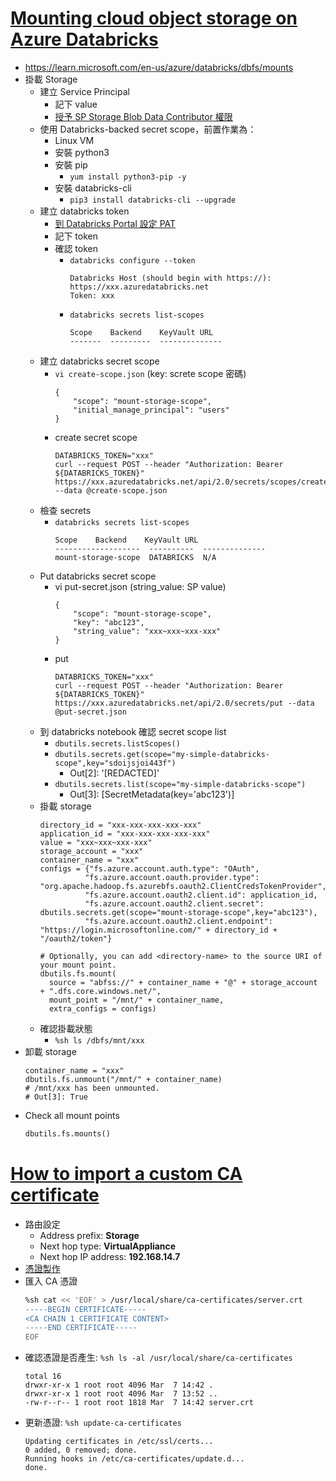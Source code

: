 # [Mounting cloud object storage on Azure Databricks](https://learn.microsoft.com/en-us/azure/databricks/dbfs/mounts)
- https://learn.microsoft.com/en-us/azure/databricks/dbfs/mounts
- 掛載 Storage
    - 建立 Service Principal
        - 記下 value
        - [授予 SP Storage Blob Data Contributor 權限](https://learn.microsoft.com/en-us/azure/databricks/security/aad-storage-service-principal#assign-roles)
    - 使用 Databricks-backed secret scope，前置作業為：
        - Linux VM
        - 安裝 python3
        - 安裝 pip
            - `yum install python3-pip -y`
        - 安裝 databricks-cli
            - `pip3 install databricks-cli --upgrade`
    - 建立 databricks token
        - [到 Databricks Portal 設定 PAT](https://learn.microsoft.com/en-us/azure/databricks/dev-tools/auth#--azure-databricks-personal-access-tokens)
        - 記下 token
        - 確認 token
            - `databricks configure --token`
                ```
                Databricks Host (should begin with https://): https://xxx.azuredatabricks.net
                Token: xxx
                ```
            - `databricks secrets list-scopes`
                ```
                Scope    Backend    KeyVault URL
                -------  ---------  --------------
                ```
    - 建立 databricks secret scope
        - `vi create-scope.json` (key: screte scope 密碼)
            ```json=
            {
                "scope": "mount-storage-scope",
                "initial_manage_principal": "users"
            }
            ```
        - create secret scope
            ```bash!
            DATABRICKS_TOKEN="xxx"
            curl --request POST --header "Authorization: Bearer ${DATABRICKS_TOKEN}" https://xxx.azuredatabricks.net/api/2.0/secrets/scopes/create --data @create-scope.json
            ```
    - 檢查 secrets
        - `databricks secrets list-scopes`
            ```
            Scope    Backend    KeyVault URL
            -------------------  ----------  --------------
            mount-storage-scope  DATABRICKS  N/A
            ```
    - Put databricks secret scope
        - vi put-secret.json (string_value: SP value)
            ```json=
            {
                "scope": "mount-storage-scope",
                "key": "abc123",
                "string_value": "xxx~xxx~xxx-xxx"
            }
            ```
        - put
            ```bash!
            DATABRICKS_TOKEN="xxx"
            curl --request POST --header "Authorization: Bearer ${DATABRICKS_TOKEN}" https://xxx.azuredatabricks.net/api/2.0/secrets/put --data @put-secret.json
            ```
    - 到 databricks notebook 確認 secret scope list
        - `dbutils.secrets.listScopes()`
        - `dbutils.secrets.get(scope="my-simple-databricks-scope",key="sdoijsjoi443f")`
            - Out[2]: '[REDACTED]'
        - `dbutils.secrets.list(scope="my-simple-databricks-scope")`
            - Out[3]: [SecretMetadata(key='abc123')]
    - 掛載 storage
        ```python=
        directory_id = "xxx-xxx-xxx-xxx-xxx"
        application_id = "xxx-xxx-xxx-xxx-xxx"
        value = "xxx~xxx~xxx-xxx"
        storage_account = "xxx"
        container_name = "xxx"
        configs = {"fs.azure.account.auth.type": "OAuth",
                  "fs.azure.account.oauth.provider.type": "org.apache.hadoop.fs.azurebfs.oauth2.ClientCredsTokenProvider",
                  "fs.azure.account.oauth2.client.id": application_id,
                  "fs.azure.account.oauth2.client.secret": dbutils.secrets.get(scope="mount-storage-scope",key="abc123"),
                  "fs.azure.account.oauth2.client.endpoint": "https://login.microsoftonline.com/" + directory_id + "/oauth2/token"}

        # Optionally, you can add <directory-name> to the source URI of your mount point.
        dbutils.fs.mount(
          source = "abfss://" + container_name + "@" + storage_account + ".dfs.core.windows.net/",
          mount_point = "/mnt/" + container_name,
          extra_configs = configs)
        ```
    - 確認掛載狀態
        - `%sh ls /dbfs/mnt/xxx`
- 卸載 storage
    ```python=
    container_name = "xxx"
    dbutils.fs.unmount("/mnt/" + container_name)
    # /mnt/xxx has been unmounted.
    # Out[3]: True
    ```
- Check all mount points
    ```python
    dbutils.fs.mounts()
    ```

# [How to import a custom CA certificate](https://learn.microsoft.com/en-us/azure/databricks/kb/python/import-custom-ca-cert)
- 路由設定
    - Address prefix: **Storage**
    - Next hop type: **VirtualAppliance**
    - Next hop IP address: **192.168.14.7**
- [憑證製作](/infra/certs/certificate.md)
- 匯入 CA 憑證
    ```bash
    %sh cat << 'EOF' > /usr/local/share/ca-certificates/server.crt
    -----BEGIN CERTIFICATE-----
    <CA CHAIN 1 CERTIFICATE CONTENT>
    -----END CERTIFICATE-----
    EOF
    ```
- 確認憑證是否產生: `%sh ls -al /usr/local/share/ca-certificates`
    ```
    total 16
    drwxr-xr-x 1 root root 4096 Mar  7 14:42 .
    drwxr-xr-x 1 root root 4096 Mar  7 13:52 ..
    -rw-r--r-- 1 root root 1818 Mar  7 14:42 server.crt
    ```
- 更新憑證: `%sh update-ca-certificates`
    ```
    Updating certificates in /etc/ssl/certs...
    0 added, 0 removed; done.
    Running hooks in /etc/ca-certificates/update.d...
    done.
    ```